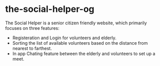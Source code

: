 # the-social-helper-og

The Social Helper is a senior citizen friendly website, which primarily focuses on three features:
- Registeration and Login for volunteers and elderly.
- Sorting the list of available volunteers based on the distance from nearest to farthest.
- In app Chating feature between the elderly and volunteers to set up a meet.


